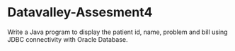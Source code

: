 # Datavalley-Assesment4
Write a Java program to display the patient id, name, problem and bill using JDBC connectivity with Oracle Database.
